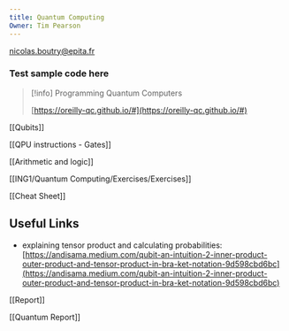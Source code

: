 ```yaml
---
title: Quantum Computing
Owner: Tim Pearson
---
```

nicolas.boutry@epita.fr
### Test sample code here

> [!info] Programming Quantum Computers  
>  
> [https://oreilly-qc.github.io/#](https://oreilly-qc.github.io/#)  
  
[[Qubits]]

[[QPU instructions - Gates]]

[[Arithmetic and logic]]

[[ING1/Quantum Computing/Exercises/Exercises]]

[[Cheat Sheet]]

## Useful Links
- explaining tensor product and calculating probabilities: [https://andisama.medium.com/qubit-an-intuition-2-inner-product-outer-product-and-tensor-product-in-bra-ket-notation-9d598cbd6bc](https://andisama.medium.com/qubit-an-intuition-2-inner-product-outer-product-and-tensor-product-in-bra-ket-notation-9d598cbd6bc)
  
[[Report]]

[[Quantum Report]]

